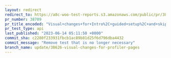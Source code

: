 ```yaml
---
layout: redirect
redirect_to: https://a8c-woo-test-reports.s3.amazonaws.com/public/pr/38709/api/index.html
pr_number: 38709
pr_title_encoded: "Visual+changes+for+Intro%2C+guided+setup%2C+and+skipped+guided+setup+pages"
pr_test_type: api
last_published: "2023-06-14 05:11:50 +0000"
commit_sha: c2280f233931fbcb1ac89b81d25f6d796dba4432
commit_message: "Remove test that is no longer necessary"
branch_name: update/38626-visual-changes-for-profiler-pages
---
```

